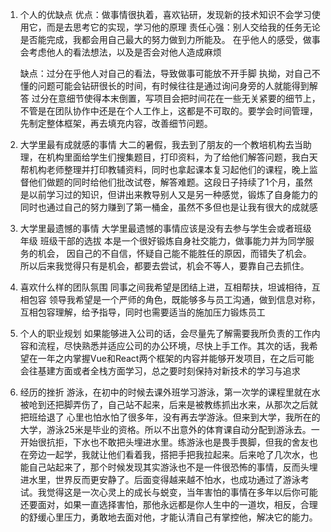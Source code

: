 1. 个人的优缺点
   优点：做事情很执着，喜欢钻研，发现新的技术知识不会学习使用它，而是去思考它的实现，学习他的原理
   责任心强：别人交给我的任务无论是否能完成，我都会用自己最大的努力做到力所能及。
   在乎他人的感受，做事会考虑他人的看法想法，以及是否会对他人造成麻烦

   缺点：过分在乎他人对自己的看法，导致做事可能放不开手脚
   执拗，对自己不懂的问题可能会钻研很长的时间，有时候往往是通过询问身旁的人就能得到解答
   过分在意细节使得本末倒置，写项目会把时间花在一些无关紧要的细节上，不管是在团队协作中还是在个人工作上，这都是不可取的。要学会时间管理，先制定整体框架，再去填充内容，改善细节问题。




2. 大学里最有成就感的事情
   大二的暑假，我去到了朋友的一个教培机构去当助理，在机构里面给学生们搜集题目，打印资料，为了给他们解答问题，我白天帮机构老师整理并打印教辅资料，同时也拿起课本复习起他们的课程，晚上监督他们做题的同时给他们批改试卷，解答难题。这段日子持续了1个月，虽然是以前学习过的知识，但讲出来教导别人又是另一种感觉，锻炼了自身能力的同时也通过自己的努力赚到了第一桶金，虽然不多但也是让我有很大的成就感

3. 大学里最遗憾的事情
   大学里最遗憾的事情应该是没有去参与学生会或者班级 年级 班级干部的选拔
   本是一个很好锻炼自身社交能力，做事能力并为同学服务的机会，
   因自己的不自信，怀疑自己能不能胜任的原因，而错失了机会。
   所以后来我觉得只有是机会，都要去尝试，机会不等人，要靠自己去抓住。
   
4. 喜欢什么样的团队氛围
    同事之间我希望是团结上进，互相帮扶，坦诚相待，互相包容
    领导我希望是一个严师的角色，既能够多与员工沟通，做到信息对称，互相包容理解，给予指导，同时也需要适当的施加压力锻炼员工

5. 个人的职业规划
   如果能够进入公司的话，会尽量先了解需要我所负责的工作内容和流程，尽快熟悉并适应公司的办公环境，尽快上手工作。其次的话，我希望在一年之内掌握Vue和React两个框架的内容并能够开发项目，在之后可能会往基建方面或者全栈方面学习，总之要时刻保持对新技术的学习与追求

6. 经历的挫折
   游泳，在初中的时候去课外班学习游泳，第一次学的课程里就在水被呛到还把脚弄伤了，自己站不起来，后来是被教练抓出水来，从那次之后就把班给退了 心里也怕水怕了很多年，没有再去学游泳。但来到大学，我所在的大学，游泳25米是毕业的资格。所以不出意外的体育课自动分配到游泳去。一开始很抗拒，下水也不敢把头埋进水里。练游泳也是畏手畏脚，但我的舍友也在旁边一起学，我就让他们看着我，搭把手把我拉起来。后来呛了几次水，也能自己站起来了，那个时候发现其实游泳也不是一件很恐怖的事情，反而头埋进水里，世界反而更安静了。后面变得越来越不怕水，也成功通过了游泳考试。我觉得这是一次心灵上的成长与蜕变，当年害怕的事情在多年以后你可能还要面对，如果一直选择害怕，那他永远都是你人生中的一道坎，相反，合理的舒缓心里压力，勇敢地去面对他，才能认清自己有掌控他，解决它的能力。